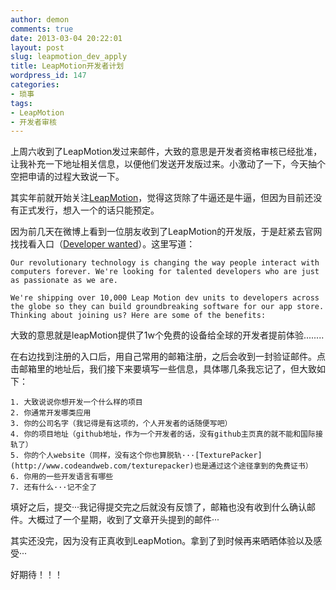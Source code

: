 ```yaml
---
author: demon
comments: true
date: 2013-03-04 20:22:01
layout: post
slug: leapmotion_dev_apply
title: LeapMotion开发者计划
wordpress_id: 147
categories:
- 琐事
tags:
- LeapMotion
- 开发者审核
---
```


上周六收到了LeapMotion发过来邮件，大致的意思是开发者资格审核已经批准，让我补充一下地址相关信息，以便他们发送开发版过来。小激动了一下，今天抽个空把申请的过程大致说一下。

其实年前就开始关注[LeapMotion](https://www.leapmotion.com/)，觉得这货除了牛逼还是牛逼，但因为目前还没有正式发行，想入一个的话只能预定。

因为前几天在微博上看到一位朋友收到了LeapMotion的开发版，于是赶紧去官网找找看入口（[Developer wanted](https://www.leapmotion.com/developers)）。这里写道：

	Our revolutionary technology is changing the way people interact with computers forever. We're looking for talented developers who are just as passionate as we are.

	We're shipping over 10,000 Leap Motion dev units to developers across the globe so they can build groundbreaking software for our app store. Thinking about joining us? Here are some of the benefits:


大致的意思就是leapMotion提供了1w个免费的设备给全球的开发者提前体验........

在右边找到注册的入口后，用自己常用的邮箱注册，之后会收到一封验证邮件。点击邮箱里的地址后，我们接下来要填写一些信息，具体哪几条我忘记了，但大致如下：

	1. 大致说说你想开发一个什么样的项目
	2. 你通常开发哪类应用
	3. 你的公司名字（我记得是有这项的，个人开发者的话随便写吧）
	4. 你的项目地址（github地址，作为一个开发者的话，没有github主页真的就不能和国际接轨了）
	5. 你的个人website（同样，没有这个你也算脱轨···[TexturePacker](http://www.codeandweb.com/texturepacker)也是通过这个途径拿到的免费证书）
	6. 你用的一些开发语言有哪些
	7. 还有什么···记不全了
填好之后，提交···我记得提交完之后就没有反馈了，邮箱也没有收到什么确认邮件。大概过了一个星期，收到了文章开头提到的邮件···

其实还没完，因为没有正真收到LeapMotion。拿到了到时候再来晒晒体验以及感受···

好期待！！！
